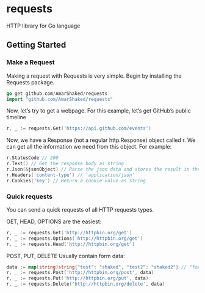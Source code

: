 # requests
HTTP library for Go language

## Getting Started

### Make a Request
Making a request with Requests is very simple.
Begin by installing the Requests package.
~~~ go
go get github.com/AmarShaked/requests
import "github.com/AmarShaked/requests"
~~~
Now, let’s try to get a webpage. For this example, let’s get GitHub’s public timeline
~~~ go
r, _ := requests.Get('https://api.github.com/events')
~~~
Now, we have a Response (not a regular http.Response) object called r. We can get all the information we need from this object.
For example:
~~~ go
r.StatusCode // 200
r.Text() // Get the response body as string
r.Json(&jsonObject) // Parse the json data and stores the result in the value pointed to by jsonObject.
r.Headers('content-type') // 'application/json'
r.Cookies('key') // Return a cookie value as string
~~~
### Quick requests
You can send a quick requests of all HTTP requests types.

GET, HEAD, OPTIONS are the easiest:
~~~ go
r, _ := requests.Get('http://httpbin.org/get')
r, _ := requests.Options('http://httpbin.org/get')
r, _ := requests.Head('http://httpbin.org/get')
~~~

POST, PUT, DELETE Usually contain form data:
~~~ go
data := map[string]string{"test": "shaked", "test2": "shaked2"} // "form": {"test": "shaked","test2": "shaked2"}
r, _ := requests.Post('http://httpbin.org/post', data)
r, _ := requests.Put('http://httpbin.org/put', data)
r, _ := requests.Delete('http://httpbin.org/delete', data)
~~~